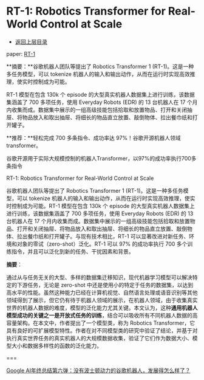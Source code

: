 # RT-1: Robotics Transformer for Real-World Control at Scale

* [返回上层目录](../llm-based-control.md)



paper: [RT-1](https://robotics-transformer.github.io/assets/rt1.pdf)



**摘要：**谷歌机器人团队等提出了 Robotics Transformer 1 (RT-1)。这是一种多任务模型，可以 tokenize 机器人的输入和输出动作，从而在运行时实现高效推理，使实时控制成为可能。

RT-1 模型在包含 130k 个 episode 的大型真实机器人数据集上进行训练，该数据集涵盖了 700 多项任务，使用 Everyday Robots (EDR) 的 13 台机器人在 17 个月内收集而成。数据集中展示的一组高级技能包括拾取和放置物品、打开和关闭抽屉、将物品放入和取出抽屉、将细长的物品直立放置、敲倒物体、拉出餐巾纸和打开罐子。

**推荐：**轻松完成 700 多条指令、成功率达 97%！谷歌开源机器人领域 transformer。





谷歌开源用于实际大规模控制的机器人Transformer，以97%的成功率执行700多条指令

RT-1: Robotics Transformer for Real-World Control at Scale

谷歌机器人团队等提出了 Robotics Transformer 1 (RT-1)。这是一种多任务模型，可以 tokenize 机器人的输入和输出动作，从而在运行时实现高效推理，使实时控制成为可能。RT-1 模型在包含 130k 个 episode 的大型真实机器人数据集上进行训练，该数据集涵盖了 700 多项任务，使用 Everyday Robots (EDR) 的 13 台机器人在 17 个月内收集而成。数据集中展示的一组高级技能包括拾取和放置物品、打开和关闭抽屉、将物品放入和取出抽屉、将细长的物品直立放置、敲倒物体、拉出餐巾纸和打开罐子。与现有技术相比，RT-1 可以显著改进对新任务、环境和对象的零试（zero-shot）泛化。RT-1 可以 97% 的成功率执行 700 多个训练指令，并且可以泛化到新的任务、干扰因素和背景。 



**摘要**：

通过从与任务无关的大型、多样的数据集迁移知识，现代机器学习模型可以解决特定的下游任务，无论是 zero-shot 中还是使用小的特定于任务的数据集，以达到高水平的性能。虽然这种能力已经在计算机视觉、自然语言处理或语音识别等其他领域得到了展示，但它仍有待于机器人领域的展示，在机器人领域，由于收集真实世界的机器人数据的难度，模型的泛化能力尤其关键。本文认为，这种**通用机器人模型成功的关键之一是开放式任务的训练**，结合可以吸收所有不同机器人数据的高容量架构。在本文中，作者提出了一个模型类，称为 Robotics Transformer，它具有良好的可扩展模型特性。作者在对不同模型类的研究中验证了结论，并基于对执行真实世界任务的真实机器人的大规模数据收集，验证了它们作为数据大小、模型大小和数据多样性的函数的泛化能力。

===

[Google AI年终总结第六弹：没有波士顿动力的谷歌机器人，发展得怎么样了？](https://mp.weixin.qq.com/s/JRCQP2S3CbLtUaq8MkP4pQ)